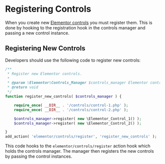 # Registering Controls

<Badge type="tip" vertical="top" text="Elementor Core" /> <Badge type="warning" vertical="top" text="Intermediate" />

When you create new [Elementor controls](./../controls/) you must register them. This is done by hooking to the registration hook in the controls manager and passing a new control instance.

## Registering New Controls

Developers should use the following code to register new controls:

```php
/**
 * Register new Elementor controls.
 *
 * @param \Elementor\Controls_Manager $controls_manager Elementor controls manager.
 * @return void
 */
function register_new_controls( $controls_manager ) {

	require_once( __DIR__ . '/controls/control-1.php' );
	require_once( __DIR__ . '/controls/control-2.php' );

	$controls_manager->register( new \Elementor_Control_1() );
	$controls_manager->register( new \Elementor_Control_2() );

}
add_action( 'elementor/controls/register', 'register_new_controls' );
```

This code hooks to the `elementor/controls/register` action hook which holds the controls manager. The manager then registers the new controls by passing the control instances.
